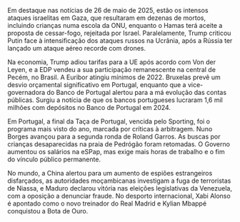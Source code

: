 Em destaque nas notícias de 26 de maio de 2025, estão os intensos ataques israelitas em Gaza, que resultaram em dezenas de mortos, incluindo crianças numa escola da ONU, enquanto o Hamas terá aceite a proposta de cessar-fogo, rejeitada por Israel. Paralelamente, Trump criticou Putin face à intensificação dos ataques russos na Ucrânia, após a Rússia ter lançado um ataque aéreo recorde com drones.

Na economia, Trump adiou tarifas para a UE após acordo com Von der Leyen, e a EDP vendeu a sua participação remanescente na central de Pecém, no Brasil. A Euribor atingiu mínimos de 2022. Bruxelas prevê um desvio orçamental significativo em Portugal, enquanto que a vice-governadora do Banco de Portugal alertou para a má evolução das contas públicas. Surgiu a notícia de que os bancos portugueses lucraram 1,6 mil milhões com depósitos no Banco de Portugal em 2024.

Em Portugal, a final da Taça de Portugal, vencida pelo Sporting, foi o programa mais visto do ano, marcada por críticas à arbitragem. Nuno Borges avançou para a segunda ronda de Roland Garros. As buscas por crianças desaparecidas na praia de Pedrógão foram retomadas. O Governo aumentou os salários na eSPap, mas exige mais horas de trabalho e o fim do vínculo público permanente.

No mundo, a China alertou para um aumento de espiões estrangeiros disfarçados, as autoridades moçambicanas investigam a fuga de terroristas de Niassa, e Maduro declarou vitória nas eleições legislativas da Venezuela, com a oposição a denunciar fraude. No desporto internacional, Xabi Alonso é apontado como o novo treinador do Real Madrid e Kylian Mbappé conquistou a Bota de Ouro.